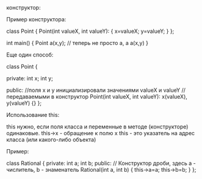 конструктор:


Пример конструктора:

class Point
{
	Point(int valueX, int valueY): 
	{
		x=valueX;
		y=valueY;
	}
};



int main()
{
	Point a(x,y); // теперь не просто a, a a(x,y)
}




Еще один способ:

class Point
{

private:
	int x;
	int y;

public:
	//поля x и y инициализировали значениями valueX и valueY
	//передаваемыми в конструктор 
	Point(int valueX, int valueY): x(valueX), y(valueY)
	{}
};






Использование this:

this нужно, если поля класса и переменные в методе (конструкторе) одинаковые. 
this->x - обращение к полю x
this - это указатель на адрес класса (или какого-либо объекта)

Пример:

class Rational {
private:
    int a;
    int b;
public:
    // Конструктор дроби, здесь a - числитель, b - знаменатель
    Rational(int a, int b)
    {
        this->a=a;
        this->b=b;
    }
};